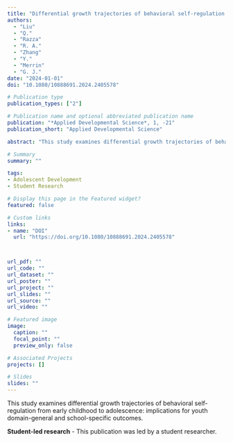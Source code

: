 ```yaml
---
title: "Differential growth trajectories of behavioral self-regulation from early childhood to adolescence: Implications for youth domain-general and school-specific outcomes (Student-led research)"
authors:
  - "Liu"
  - "Q."
  - "Razza"
  - "R. A."
  - "Zhang"
  - "Y."
  - "Merrin"
  - "G. J."
date: "2024-01-01"
doi: "10.1080/10888691.2024.2405578"

# Publication type
publication_types: ["2"]

# Publication name and optional abbreviated publication name
publication: "*Applied Developmental Science*, 1, -21"
publication_short: "Applied Developmental Science"

abstract: "This study examines differential growth trajectories of behavioral self-regulation from early childhood to adolescence: implications for youth domain-general and school-specific outcomes."

# Summary
summary: ""

tags:
- Adolescent Development
- Student Research

# Display this page in the Featured widget?
featured: false

# Custom links
links:
- name: "DOI"
  url: "https://doi.org/10.1080/10888691.2024.2405578"



url_pdf: ""
url_code: ""
url_dataset: ""
url_poster: ""
url_project: ""
url_slides: ""
url_source: ""
url_video: ""

# Featured image
image:
  caption: ""
  focal_point: ""
  preview_only: false

# Associated Projects
projects: []

# Slides
slides: ""
---
```


This study examines differential growth trajectories of behavioral self-regulation from early childhood to adolescence: implications for youth domain-general and school-specific outcomes.

**Student-led research** - This publication was led by a student researcher.
